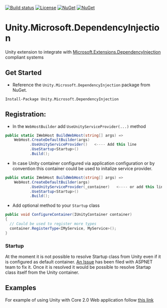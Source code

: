 [![Build status](https://ci.appveyor.com/api/projects/status/sevk2yb2jokf8ltr/branch/master?svg=true)](https://ci.appveyor.com/project/IoC-Unity/microsoft-dependency-injection/branch/master)
[![License](https://img.shields.io/badge/license-apache%202.0-60C060.svg)](https://github.com/IoC-Unity/microsoft-dependency-injection/blob/master/LICENSE)
[![NuGet](https://img.shields.io/nuget/dt/Unity.Microsoft.DependencyInjection.svg)](https://www.nuget.org/packages/Unity.Microsoft.DependencyInjection)
[![NuGet](https://img.shields.io/nuget/v/Unity.Microsoft.DependencyInjection.svg)](https://www.nuget.org/packages/Unity.Microsoft.DependencyInjection)

# Unity.Microsoft.DependencyInjection
Unity extension to integrate with [Microsoft.Extensions.DependencyInjection](https://github.com/aspnet/DependencyInjection)  compliant systems

## Get Started
- Reference the `Unity.Microsoft.DependencyInjection` package from NuGet.
```
Install-Package Unity.Microsoft.DependencyInjection
```

## Registration:
- In the `WebHostBuilder` add `UseUnityServiceProvider(...)` method

```C#
public static IWebHost BuildWebHost(string[] args) =>
    WebHost.CreateDefaultBuilder(args)
           .UseUnityServiceProvider()   <---- Add this line
           .UseStartup<Startup>()
           .Build();
```

- In case Unity container configured via application configuration or by convention this container could be used to initalize service provider.

```C#
public static IWebHost BuildWebHost(string[] args) =>
    WebHost.CreateDefaultBuilder(args)
           .UseUnityServiceProvider(_container)   <---- or add this line
           .UseStartup<Startup>()
           .Build();
```

- Add optional method to your `Startup` class
```C#
public void ConfigureContainer(IUnityContainer container)
{
  // Could be used to register more types
  container.RegisterType<IMyService, MyService>();
}
```

### Startup

At the moment it is not possible to resolve Startup class from Unity even if it is configured as default container. [An Issue](https://github.com/aspnet/Hosting/issues/1309) has been filed with ASPNET team to fix it. Once it is resolved it would be possible to resolve Startap class itself from the Unity container.

## Examples

For example of using Unity with Core 2.0 Web application follow [this link](https://github.com/unitycontainer/examples/tree/master/src/AspNetCoreExample)

